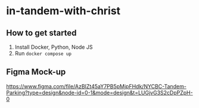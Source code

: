 # in-tandem-with-christ

## How to get started
1. Install Docker, Python, Node JS
2. Run `docker compose up`

## Figma Mock-up
https://www.figma.com/file/AzBIZt45aY7PB5pMjpFHdk/NYCBC-Tandem-Parking?type=design&node-id=0-1&mode=design&t=LUGjvG3S2cDpPZpH-0

